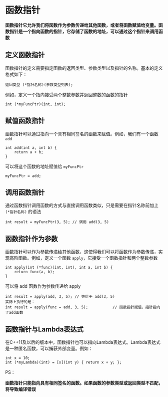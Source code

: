 # 函数指针

**函数指针它允许我们将函数作为参数传递给其他函数，或者将函数赋值给变量。函数指针是一个指向函数的指针，它存储了函数的地址，可以通过这个指针来调用函数**

## 定义函数指针

函数指针的定义需要指定函数的返回类型、参数类型以及指针的名称。基本的定义格式如下：

```
返回类型 (*指针名称)(参数类型列表);
```

例如，定义一个指向接受两个整数参数并返回整数的函数的指针

```
int (*myFuncPtr)(int, int);
```

## 赋值函数指针

函数指针可以通过指向一个具有相同签名的函数来赋值。例如，我们有一个函数 `add`

```
int add(int a, int b) {
    return a + b;
}
```

可以将这个函数的地址赋值给 `myFuncPtr`

```
myFuncPtr = add;
```

## 调用函数指针

通过函数指针调用函数的方式与直接调用函数类似，只是需要在指针名称前加上 `(*指针名称)` 的语法

```
int result = myFuncPtr(3, 5); // 调用 add(3, 5)
```

## 函数指针作为参数

函数指针可以作为参数传递给其他函数，这使得我们可以将函数作为参数传递，实现高阶函数。例如，定义一个函数 `apply`，它接受一个函数指针和两个整数参数

```
int apply(int (*func)(int, int), int a, int b) {
    return func(a, b);
}
```

可以将 add 函数作为参数传递给 apply

```
int result = apply(add, 3, 5); // 等价于 add(3, 5)
实际上执行的是：
int result = apply(func = add, 3, 5);			// 函数指针赋值，指针指向了add函数
```

## 函数指针与Lambda表达式

在C++11及以后的版本中，函数指针也可以指向Lambda表达式。Lambda表达式是一种匿名函数，可以捕获外部变量。例如：

```
int x = 10;
int (*myLambda)(int) = [x](int y) { return x + y; };
```



PS：

**函数指针只能指向具有相同签名的函数。如果函数的参数类型或返回类型不匹配，将导致编译错误**


